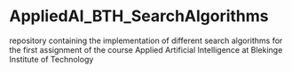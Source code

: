 # AppliedAI_BTH_SearchAlgorithms
repository containing the implementation of different search algorithms for the first assignment of the course Applied Artificial Intelligence at Blekinge Institute of Technology
